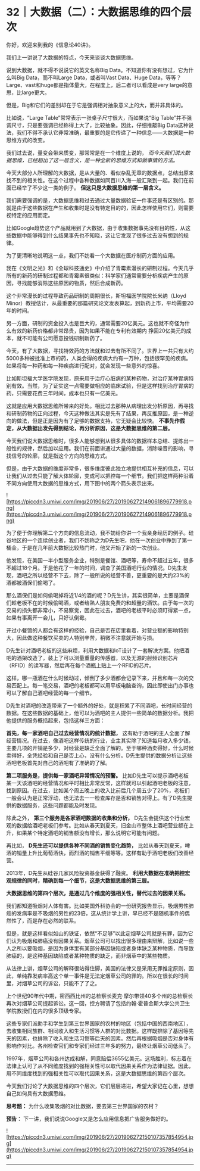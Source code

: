 # 32｜大数据（二）：大数据思维的四个层次

你好，欢迎来到我的《信息论40讲》。

我们上一讲说了大数据的特点，今天来谈谈大数据思维。

说到大数据，就不得不说说它的英文名称Big Data。不知道你有没有想过，它为什么叫Big Data，而不叫Large Data，或者叫Vast Data、Huge Data，等等？Large、vast和huge都是指体量大，在程度上，后二者可以看成是very large的意思，比large更大。

但是，Big和它们的差别却在于它是强调相对抽象意义上的大，而并非具体的。

比如说，“Large Table”常常表示一张桌子尺寸很大，而如果说“Big Table”并不强调尺寸，只是要强调已经称得上大了，比较抽象。因此，仔细推敲Big Data这种说法，我们不得不承认它非常准确，最重要的是它传递了一种信息——大数据是一种思维方式的改变。

我们过去说，量变会带来质变，那常常是在一个维度上说的， *而今天我们说大数据思维，已经超出了这一层含义，是一种全新的思维方式和做事情的方法。*

今天大部分人所理解的大数据，是从大量的、看似杂乱无章的数据点，总结出原来找不到的相关性。在这个过程中各种数据如同百川入海一般汇聚到一起。我们在前面已经举了不少这一类的例子。 **但这只是大数据思维的第一层含义。**

我们需要强调的是，大数据思维和过去通过大量数据验证一件事还是有区别的。那就是由于这些数据在产生和收集时是没有特定目的的，因此怎样使用它们，则需要视特定的应用而定。

比如Google趋势这个产品就用到了大数据，由于收集数据事先没有目的性，从这些数据中能够得到什么结果事先也不知晓，这让它发现了很多过去没有想到的规律。

为了更清晰地说明这一点，我们不妨看一个大数据在医疗制药方面的应用。

我在《文明之光》和《全球科技通史》中介绍了青霉素漫长的研制过程。今天几乎所有的新药的研制过程都和青霉素很类似：科学家们通常需要分析疾病产生的原因，寻找能够消除这些原因的物质，然后合成新药。

这个非常漫长的过程导致药品研制的周期很长，斯坦福医学院院长米纳（Lloyd Minor）教授估计，从最重要的那篇研究论文发表算起，到新药上市，平均需要20年的时间。

另一方面，研制的资金投入也是巨大的，通常需要20亿美元。这也就不奇怪为什么有效的新药价格都非常昂贵，因为如果不能在专利有效期内 挣回20亿美元的成本，就不可能有公司愿意投钱研制新药了。

今天，有了大数据，寻找特效药的方法就和过去有所不同了。世界上一共只有大约5000多种被批准上市的药，人类会得的疾病大约有一万种，包括很罕见的疾病。如果将每一种药和每一种疾病进行配对，就会发现一些意外的惊喜。

比如斯坦福大学医学院发现，原来用于治疗心脏病的某种药物，对治疗某种胃病特别有效。当然，为了证实这一点需要做相应的临床试验，但是这样找到治疗胃病的药，只需要花费三年时间，成本也只有一亿美元。

这就是应用大数据思维所带来的好处。相比过去那种从病理出发分析原因，再寻找和研制药物的正向过程，今天这种做法其实是先有了结果，再反推原因，是一种逆向的做法，但是正是因为有了足够的数据支持，它无疑会比较快。 **不事先作假定，从大数据出发先得到结论，再分析原因，这是大数据思维的第二层。**

今天我们说大数据思维时，很多人能够想到从很多具体的数据样本总结、提炼出一般性的规律，然后加以应用。我们在前面讲通过大量的数据，消除噪音的影响，寻找信号的轮廓，就是指这个方向的思维方式。

但是，由于大数据的维度非常多，很多维度彼此独立地提供相互补充的信息，可以让我们从过去只能了解大体轮廓，变成可以把控每一个细节。我们把这样两种沿着不同方向使用大数据的思维方式，用下图中的两个箭头表示出来。

![https://piccdn3.umiwi.com/img/201906/27/201906272149061896779918.png](https://piccdn3.umiwi.com/img/201906/27/201906272149061896779918.png)

为了便于你理解第二个方向的信息流动，我不妨给你讲一个我亲身经历的例子。硅谷地区的一个连续创业者，我们不妨称之为D先生吧，他在一次创业中挣到了第一桶金，于是在几年前大数据比较热门时，他又开始了新的一次创业。

他发现，在美国一半小型服务企业，特别是餐馆、酒吧等，寿命不超过五年，很多不超过18个月。于是他花了一年的时间，调查了美国酒吧行业的情况。D先生发现，酒吧之所以经营不下去，除了一般所说的经营不善，更重要的是大约23%的酒都被酒保们偷喝了。

那么酒保们是如何偷喝掉将近1/4的酒的呢？D先生讲，其实很简单，主要是酒保们趁老板不在的时候偷喝酒，或者给熟人朋友免费的和超量的酒饮。由于每一次的交易的损失都非常小，不易察觉，因此在过去，酒吧的老板平时必须盯得紧一点，如果有事离开一会儿，只好认倒霉。

开过小餐馆的人都会有这样的经验，自己是否在店里看着，对营业额的影响特别大，因此做这种餐饮买卖的人特别辛苦，稍微不注意就开始亏损。

D先生针对酒吧老板的这些麻烦，利用大数据和IoT设计了一套解决方案。他把酒吧的酒架改造了，装上了可以测量重量的传感器，以及无源的射频识别芯片（RFID）的读写器，然后再在每个酒瓶上贴上一个RFID的芯片。

这样，哪一瓶酒在什么时候动过，倾倒了多少酒都会记录下来，并且和每一次的交易匹配上。每一笔交易，酒吧的老板都可以用平板电脑查询，因此即使出门办事也可以了解自己酒吧经营的每一个细节。

D先生对酒吧的改造带来了一个额外的好处，就是积累了不同酒吧，长时间经营的数据。在这些数据的基础上，他可以为酒吧的主人提供一些简单的数据分析。我把他提供的服务概括起来，包括这样三方面：

 **首先，每一家酒吧自己过去经营情况的统计数据，** 这有助于酒吧的主人全面了解经营情况。在过去，像酒吧这样传统的行业，业主其实除了知道每月收入多少钱，主要几项的开销是多少，对经营是缺乏全面了解的。至于哪种酒卖得好，什么时候卖得好，全凭经验和自己是否上心，没有什么分析。D先生提供的数据分析让这些酒吧老板首先对自己的酒吧有了准确的了解。

 **第二项服务是，提供每一家酒吧异常情况的预警。** 比如D先生可以提示酒吧老板某一天该酒吧的经营情况和平时相比非常反常，这样就可以引起酒吧老板的注意，找到原因。在过去，比如某个周五晚上的收入比前后几个周五少了20%，老板们一般会认为是正常浮动，也无法去一一检查库存是否和销售对得上。有了D先生提供的数据服务，这些问题都能及时发现。

除此之外， **第三个服务是各家酒吧数据的收集和分析，** D先生会提供这个行业宏观的数据给酒吧老板们参考。比如从春天到夏天，旧金山市整体上酒吧营业额在上升，如果某个特定酒吧的销售额没有增长，那么说明它可能有问题。

再比如， **D先生还可以提供各种不同酒的销售变化趋势，** 比如从春天到夏天，啤酒的销量上升比葡萄酒快，而烈酒的销售平缓等等。这样有助于酒吧老板们改善经营。

2013年，D先生从硅谷几家风险投资基金获得了融资。 **利用大数据在准确把控宏观规律的同时，精确到每一个细节，这是大数据思维的第三层。**

 **大数据思维的第四个层次，是通过几个维度的强相关性，替代过去的因果关系。**

我们都知道吸烟对人体有害。比如美国外科协会的一份研究报告显示，吸烟男性肺癌的发病率是不吸烟的男性的23倍，这从统计学上讲，早已经不是随机事件的偶然性了，而是存在必然的联系。

但是，就是这样看似如山的铁证，依然“不足够”以此定烟草公司就是有罪，因为它们认为吸烟和肺癌没有因果关系。烟草公司可以找出很多理由来辩解，比如说一些人之所以要吸烟，是因为身体里有某部分基因缺陷或者身体缺乏某种物质，而导致肺癌的，是这种基因缺陷或者某种物质的缺乏，而非烟草中的某些物质。

从法律上讲，烟草公司的解释很站得住脚，美国的法律又是采用无罪推定原则，因此，单纯靠发病率高这个单一事件是无法定烟草公司的罪的。所以在很长的时间里，对烟草公司的诉讼，只能不了了之。

上个世纪90年代中期，密西西比州的总检察长麦克·摩尔带领40多个州的总检察长再次对烟草公司提起诉讼。这一回，控方聘请了包括约翰·霍普金斯大学公共卫生学院教授们在内的很多顶级专家。

这些专家们派助手和学生到第三世界国家的农村的地区（包括中国的西南地区），去收集相同族群、相同收入和生活习惯等人群的对比数据。这样既排除了基因等先天的因素，也排除了收入和生活习惯等后天的因素。然后再根据吸烟是否对身体有影响作对比。各州检查官们和专家们经过三年多的努力，最终让烟草公司低头了。

1997年，烟草公司和各州达成和解，同意赔偿3655亿美元。这场胜利，标志着在法律上认可了从不同维度找到的强相关性可以取代因果关系作为法律证据。因此，用不同维度找到的强相关性可以取代因果关系，这是大数据思维的第四个层次。

今天我们讨论了大数据思维的四个层次，它们层层递进，希望大家记在心里，想想自己如何具有大数据思维。

 **思考题：** 为什么收集吸烟的对比数据，要去第三世界国家的农村？

 **预告：** 下一讲，我们说说Google又是怎么应用信息把广告服务做好的。

![https://piccdn3.umiwi.com/img/201906/27/201906272150107357854954.jpg](https://piccdn3.umiwi.com/img/201906/27/201906272150107357854954.jpg)

---
